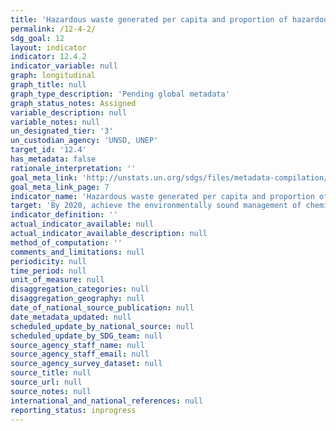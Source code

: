 ```yaml
---
title: 'Hazardous waste generated per capita and proportion of hazardous waste treated, by type of treatment'
permalink: /12-4-2/
sdg_goal: 12
layout: indicator
indicator: 12.4.2
indicator_variable: null
graph: longitudinal
graph_title: null
graph_type_description: 'Pending global metadata'
graph_status_notes: Assigned
variable_description: null
variable_notes: null
un_designated_tier: '3'
un_custodian_agency: 'UNSD, UNEP'
target_id: '12.4'
has_metadata: false
rationale_interpretation: ''
goal_meta_link: 'http://unstats.un.org/sdgs/files/metadata-compilation/Metadata-Goal-12.pdf'
goal_meta_link_page: 7
indicator_name: 'Hazardous waste generated per capita and proportion of hazardous waste treated, by type of treatment'
target: 'By 2020, achieve the environmentally sound management of chemicals and all wastes throughout their life cycle, in accordance with agreed international frameworks, and significantly reduce their release to air, water and soil in order to minimize their adverse impacts on human health and the environment.'
indicator_definition: ''
actual_indicator_available: null
actual_indicator_available_description: null
method_of_computation: ''
comments_and_limitations: null
periodicity: null
time_period: null
unit_of_measure: null
disaggregation_categories: null
disaggregation_geography: null
date_of_national_source_publication: null
date_metadata_updated: null
scheduled_update_by_national_source: null
scheduled_update_by_SDG_team: null
source_agency_staff_name: null
source_agency_staff_email: null
source_agency_survey_dataset: null
source_title: null
source_url: null
source_notes: null
international_and_national_references: null
reporting_status: inprogress
---
```

